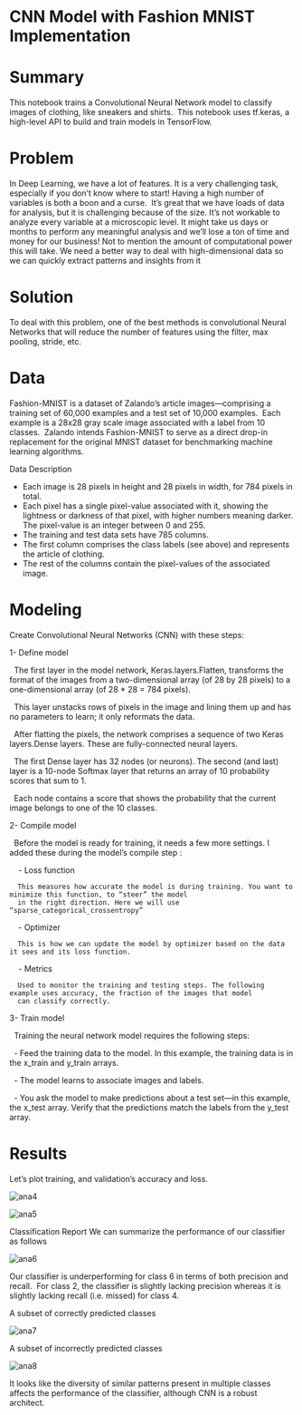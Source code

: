 # CNN Model with Fashion MNIST Implementation

# Summary

This notebook trains a Convolutional Neural Network model to classify images of clothing, like sneakers and shirts. 
This notebook uses tf.keras, a high-level API to build and train models in TensorFlow.


# Problem

In Deep Learning, we have a lot of features. It is a very challenging task, especially if you don’t know where to start! Having a high number of variables is both a boon and a curse. 
It’s great that we have loads of data for analysis, but it is challenging because of the size.
It’s not workable to analyze every variable at a microscopic level. It might take us days or months to perform any meaningful analysis and we’ll lose a ton of time and money for our business! Not to mention the amount of computational power this will take.
We need a better way to deal with high-dimensional data so we can quickly extract patterns and insights from it


# Solution

To deal with this problem, one of the best methods is convolutional Neural Networks that will reduce the number of features using the filter, max pooling, stride, etc.


# Data

Fashion-MNIST is a dataset of Zalando’s article images—comprising a training set of 60,000 examples and a test set of 10,000 examples. 
Each example is a 28x28 gray scale image associated with a label from 10 classes. 
Zalando intends Fashion-MNIST to serve as a direct drop-in replacement for the original MNIST dataset for benchmarking machine learning algorithms.

Data Description

- Each image is 28 pixels in height and 28 pixels in width, for 784 pixels in total.
- Each pixel has a single pixel-value associated with it, showing the lightness or darkness of that pixel, with higher numbers meaning 
  darker. The pixel-value is an integer between 0 and 255.
- The training and test data sets have 785 columns.
- The first column comprises the class labels (see above) and represents the article of clothing.
- The rest of the columns contain the pixel-values of the associated image.

# Modeling

Create Convolutional Neural Networks (CNN) with these steps:

1- Define model

   The first layer in the model network, Keras.layers.Flatten, transforms the format of the images from a two-dimensional array (of 28
   by 28 pixels) to a one-dimensional array (of 28 * 28 = 784 pixels).
   
   This layer unstacks rows of pixels in the image and lining them up and has no parameters to learn; it only reformats the data.
   
   After flatting the pixels, the network comprises a sequence of two Keras layers.Dense layers. These are fully-connected neural
   layers.
   
   The first Dense layer has 32 nodes (or neurons). The second (and last) layer is a 10-node Softmax layer that returns an array of 
   10 probability scores that sum to 1.
   
   Each node contains a score that shows the probability that the current image belongs to one of the 10 classes.

2- Compile model

   Before the model is ready for training, it needs a few more settings. I added these during the model’s compile step :
 
    - Loss function 
   
      This measures how accurate the model is during training. You want to minimize this function, to “steer” the model 
      in the right direction. Here we will use “sparse_categorical_crossentropy”

    - Optimizer
   
      This is how we can update the model by optimizer based on the data it sees and its loss function.
     
    - Metrics
   
      Used to monitor the training and testing steps. The following example uses accuracy, the fraction of the images that model
      can classify correctly.

3- Train model

    Training the neural network model requires the following steps:
    
    - Feed the training data to the model. In this example, the training data is in the x_train and y_train arrays.
    
    - The model learns to associate images and labels.
    
    - You ask the model to make predictions about a test set—in this example, the x_test array. Verify that the predictions match the         labels from the y_test array.

# Results

Let’s plot training, and validation’s accuracy and loss.

![ana4](https://user-images.githubusercontent.com/33470542/81485204-58ceb180-9219-11ea-8493-9240503cc8d2.png)

![ana5](https://user-images.githubusercontent.com/33470542/81485219-756ae980-9219-11ea-8d2f-1888dd23da41.png)

Classification Report
We can summarize the performance of our classifier as follows

![ana6](https://user-images.githubusercontent.com/33470542/81485231-9a5f5c80-9219-11ea-88b2-4655916888af.png)

Our classifier is underperforming for class 6 in terms of both precision and recall. 
For class 2, the classifier is slightly lacking precision whereas it is slightly lacking recall (i.e. missed) for class 4.

A subset of correctly predicted classes

![ana7](https://user-images.githubusercontent.com/33470542/81485939-39d31e00-921f-11ea-86d1-18120db46e47.png)


A subset of incorrectly predicted classes

![ana8](https://user-images.githubusercontent.com/33470542/81485951-58391980-921f-11ea-9dc8-b60065e929d7.png)


It looks like the diversity of similar patterns present in multiple classes affects the performance of the classifier, although CNN is a robust architect.
